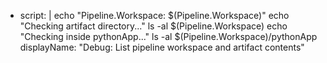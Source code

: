 - script: |
    echo "Pipeline.Workspace: $(Pipeline.Workspace)"
    echo "Checking artifact directory..."
    ls -al $(Pipeline.Workspace)
    echo "Checking inside pythonApp..."
    ls -al $(Pipeline.Workspace)/pythonApp
  displayName: "Debug: List pipeline workspace and artifact contents"
